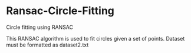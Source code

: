 # Ransac-Circle-Fitting
Circle fitting using RANSAC

This RANSAC algorithm is used to fit circles given a set of points. 
Dataset must be formatted as dataset2.txt
